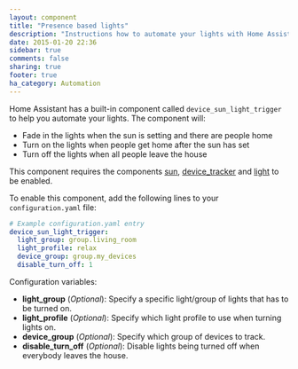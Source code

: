 ```yaml
---
layout: component
title: "Presence based lights"
description: "Instructions how to automate your lights with Home Assistant."
date: 2015-01-20 22:36
sidebar: true
comments: false
sharing: true
footer: true
ha_category: Automation
---
```


Home Assistant has a built-in component called `device_sun_light_trigger` to help you automate your lights. The component will:

 * Fade in the lights when the sun is setting and there are people home
 * Turn on the lights when people get home after the sun has set
 * Turn off the lights when all people leave the house

This component requires the components [sun](/components/sun.html), [device_tracker](/components/device_tracker.html) and [light](/components/light.html) to be enabled.

To enable this component, add the following lines to your `configuration.yaml` file:

```yaml
# Example configuration.yaml entry
device_sun_light_trigger:
  light_group: group.living_room
  light_profile: relax
  device_group: group.my_devices
  disable_turn_off: 1
```

Configuration variables:

- **light_group** (*Optional*): Specify a specific light/group of lights that has to be turned on.
- **light_profile** (*Optional*): Specify which light profile to use when turning lights on.
- **device_group** (*Optional*): Specify which group of devices to track.
- **disable_turn_off** (*Optional*): Disable lights being turned off when everybody leaves the house.

